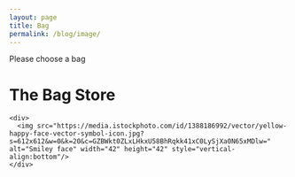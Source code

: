 ```yaml
---
layout: page
title: Bag
permalink: /blog/image/
---
```


Please choose a bag
<html>
  <body>
    <h1>
      The Bag Store
    </h1>

    <div>
      <img src="https://media.istockphoto.com/id/1388186992/vector/yellow-happy-face-vector-symbol-icon.jpg?s=612x612&w=0&k=20&c=GZBWkt0ZLxLHkxU58BhRqkk41xC0LySjXa0N65xMDlw=" alt="Smiley face" width="42" height="42" style="vertical-align:bottom"/>
    </div>
    
  </body>
</html>

